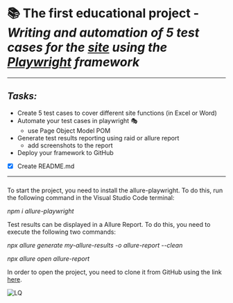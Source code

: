 #  :books: The first educational project - ***Writing and automation of 5 test cases for the [site](https://www.redmine.org/) using the [Playwright](https://playwright.dev/docs/intro) framework***
____
## *Tasks:*
+ Create 5 test cases to cover different site functions (in Excel or Word)
+ Automate your test cases in playwright :performing_arts:
  + use Page Object Model POM
+ Generate test results reporting using raid or allure report
  + add screenshots to the report 
+ Deploy your framework to GitHub
+ [X] Create README.md
___

### 
To start the project, you need to install the allure-playwright. To do this, run the following command in the Visual Studio Code terminal:

*npm i allure-playwright*

Test results can be displayed in a Allure Report. To do this, you need to execute the following two commands:

*npx allure generate my-allure-results -o allure-report --clean*

*npx allure open allure-report*

In order to open the project, you need to clone it from GitHub using the link [here](https://github.com/vitaliyy-turovskiyy/PlaywrightRedmineProject.git).



![LQ](https://encrypted-tbn0.gstatic.com/images?q=tbn:ANd9GcTE_O-uZzS8KUkUpmitdhiCVnDeYDj4vtCliw&usqp=CAU)
